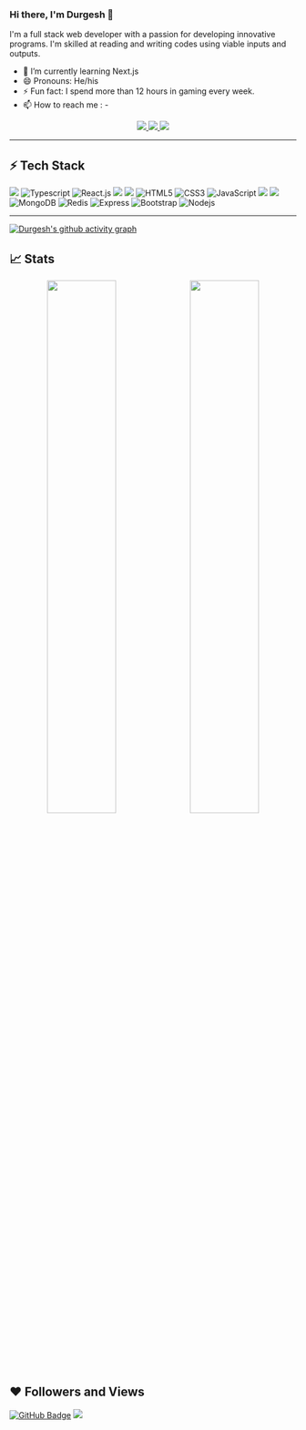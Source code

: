 ### Hi there, I'm Durgesh 👋
I'm a full stack web developer with a passion for developing
innovative programs. I'm skilled at reading and
writing codes using viable inputs and
outputs.
- 🌱 I’m currently learning Next.js
- 😄 Pronouns: He/his
- ⚡ Fun fact: I spend more than 12 hours in gaming every week.
- 📫 How to reach me : -
<p align="center">
	<a href="https://www.linkedin.com/in/siinghdurgesh/" target="_blank">
		<img src="https://img.shields.io/badge/LinkedIn-0077B5?style=for-the-badge&logo=linkedin&logoColor=white" />
	</a>
<!-- 	<a href="https://www.instagram.com/raman_chinna_/">
		<img src="https://img.shields.io/badge/Instagram-E4405F?style=for-the-badge&logo=instagram&logoColor=white" />
	</a> -->
        <a href="mailto:dk829445@gmail.com">
		<img src="https://img.shields.io/badge/Gmail-D14836?style=for-the-badge&logo=gmail&logoColor=white" />
	</a>
	 <a href="https://portfolio-durgesh.vercel.app/" target="_blank">
		<img src="https://img.shields.io/badge/portfolio-1AA260?style=for-the-badge&logo=About.me&logoColor=white" />
	</a>
</p>

---

## ⚡ Tech Stack

![](https://img.shields.io/badge/next.js-000000?style=for-the-badge&logo=nextdotjs&logoColor=white)
![Typescript](https://img.shields.io/badge/TypeScript-007ACC?style=for-the-badge&logo=typescript&logoColor=white)
![React.js](https://img.shields.io/badge/React-20232A?style=for-the-badge&logo=react&logoColor=61dafb)
![](https://img.shields.io/badge/React_Router-CA4245?style=for-the-badge&logo=react-router&logoColor=white)
![](https://img.shields.io/badge/Redux-593D88?style=for-the-badge&logo=redux&logoColor=white)
![HTML5](https://img.shields.io/badge/HTML5-E34F26?style=for-the-badge&logo=html5&logoColor=white)
![CSS3](https://img.shields.io/badge/CSS3-254bdd?style=for-the-badge&logo=css3&logoColor=white)
![JavaScript](https://img.shields.io/badge/JavaScript-323330?style=for-the-badge&logo=javascript&logoColor=F7DF1E)
![](https://img.shields.io/badge/Vercel-000000?style=for-the-badge&logo=vercel&logoColor=white)
![](https://img.shields.io/badge/Netlify-00C7B7?style=for-the-badge&logo=netlify&logoColor=white)
![MongoDB](https://img.shields.io/badge/MongoDB-darkslategray?style=for-the-badge&logo=mongodb&logoColor=4EA94B)
![Redis](https://img.shields.io/badge/redis-%23DD0031.svg?&style=for-the-badge&logo=redis&logoColor=white)
![Express](https://img.shields.io/badge/Express.js-000000?style=for-the-badge&logo=express&logoColor=white)
![Bootstrap](https://img.shields.io/badge/Bootstrap-563D7C?style=for-the-badge&logo=bootstrap&logoColor=white)
![Nodejs](https://img.shields.io/badge/Node.js-026e00?style=for-the-badge&logo=nodedotjs&logoColor=white) 

---
[![Durgesh's github activity graph](https://github-readme-activity-graph.vercel.app/graph?username=durgesh2601&bg_color=131820&color=4c7f9e&line=4c919e&point=413e41&area=true&hide_border=true)](https://github.com/Durgesh2601/github-readme-activity-graph)

## 📈 Stats

<p align="center">
  <img width="49%" src="https://github-readme-streak-stats.herokuapp.com/?user=Durgesh2601&hide_border=true&theme=synthwave"/>
  <img width="49%"src="https://github-readme-stats.vercel.app/api?username=Durgesh2601&&show_icons=true&title_color=0178b8&icon_color=209873&text_color=dee0e3&bg_color=050f2c">
</p>

## ❤ Followers and Views
<a href="https://github.com/Durgesh2601?tab=followers"><img src="https://img.shields.io/github/followers/Durgesh2601?label=Followers&style=social" alt="GitHub Badge"></a>
<a href="https://github.com/AleemAlam/github-profile-views-counter">
    <img src="https://komarev.com/ghpvc/?username=Durgesh2601"></a>
    
<!--    [![Readme Card](https://github-readme-stats.vercel.app/api/pin/?username=Durgesh2601&repo=Todo-App)](https://github.com/Durgesh2601/Todo-app)
 -->
